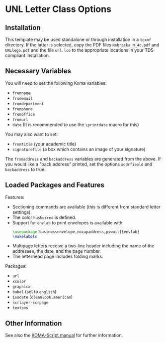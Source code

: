 # UNL Letter Class Options

## Installation

This template may be used standalone or through installation in a `texmf` directory.  If the latter is selected, copy the PDF files `Nebraska_N_4c.pdf` and `UNLlogo.pdf` and the file `unl.lco` to the appropriate locations in your TDS-compliant installation.

## Necessary Variables

You will need to set the following Koma variables:

 - `fromname`
 - `fromemail`
 - `fromdepartment`
 - `fromphone`
 - `fromoffice`
 - `fromurl`
 - `date` (It is recommended to use the `\printdate` macro for this)

You may also want to set:

 - `fromtitle` (your academic title)
 - `signaturefile` (a box which contains an image of your signature)

The `fromaddress` and `backaddress` variables are generated from the above.  If you would like a "back address" printed, set the options `addrfieold` and `backaddress` to true.

## Loaded Packages and Features

Features:

 - Sectioning commands are available (this is different from standard letter settings).
 - The color `huskerred` is defined.
 - Support for `envlab` to print envelopes is available with:
   ```latex
   \usepackage[businessenvelope,nocapaddress,pswait]{envlab}
   \makelabels
   ```
 - Multipage letters receive a two-line header including the name of the addressee, the date, and the page number.
 - The letterhead page includes folding marks.

Packages:

 - `url`
 - `xcolor`
 - `graphicx`
 - `babel` (set to `english`)
 - `isodate` (`cleanlook,american`)
 - `scrlayer-scrpage`
 - `textpos`

## Other Information

See also the [KOMA-Script manual](mirrors.ctan.org/macros/latex/contrib/koma-script/doc/scrguien.pdf) for further information.
